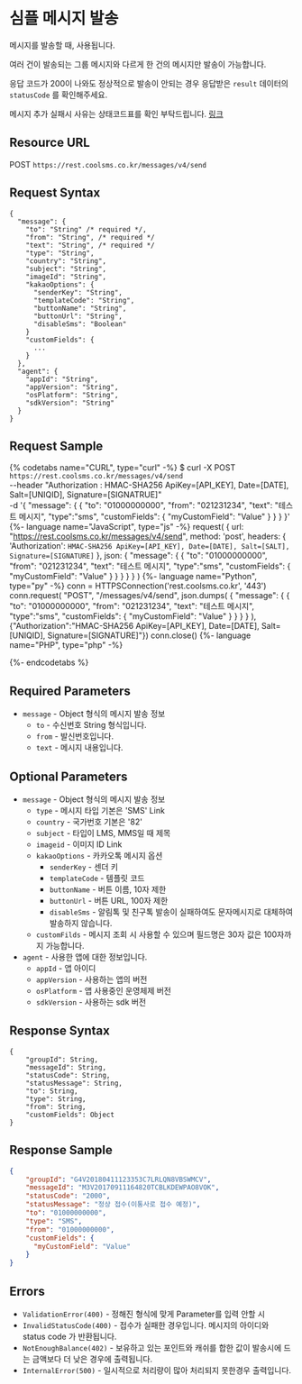 # 심플 메시지 발송
메시지를 발송할 때, 사용됩니다.

여러 건이 발송되는 그룹 메시지와 다르게 한 건의 메시지만 발송이 가능합니다.

응답 코드가 200이 나와도 정상적으로 발송이 안되는 경우 응답받은 `result` 데이터의 `statusCode` 를 확인해주세요.

메시지 추가 실패시 사유는 상태코드표를 확인 부탁드립니다. 
[링크](https://docs.coolsms.co.kr/3.%20rest/messageStatusCode.html)
## Resource URL
POST `https://rest.coolsms.co.kr/messages/v4/send`

## Request Syntax

```syntax
{
  "message": {
    "to": "String" /* required */,
    "from": "String", /* required */
    "text": "String", /* required */
    "type": "String",
    "country": "String",
    "subject": "String",
    "imageId": "String",
    "kakaoOptions": {
      "senderKey": "String",
      "templateCode": "String",
      "buttonName": "String",
      "buttonUrl": "String",
      "disableSms": "Boolean"
    }
    "customFields": {
      ...
    }
  },
  "agent": {
    "appId": "String",
    "appVersion": "String",
    "osPlatform": "String",
    "sdkVersion": "String"
  }
}
```

## Request Sample

{% codetabs name="CURL", type="curl" -%}
$ curl -X POST  `https://rest.coolsms.co.kr/messages/v4/send` \
    --header "Authorization : HMAC-SHA256 ApiKey=[API_KEY], Date=[DATE], Salt=[UNIQID], Signature=[SIGNATRUE]" \
    -d '{
      "message": {
        {
          "to": "01000000000",
          "from": "021231234",
          "text": "테스트 메시지",
          "type":"sms",
          "customFields": {
            "myCustomField": "Value"
          }
        }
      }
    }'
{%- language name="JavaScript", type="js" -%}
request(
  {
    url: "https://rest.coolsms.co.kr/messages/v4/send",
    method: 'post',
    headers: {
      'Authorization': `HMAC-SHA256 ApiKey=[API_KEY], Date=[DATE], Salt=[SALT], Signature=[SIGNATURE]`
    },
    json: {
      "message": {
        {
          "to": "01000000000",
          "from": "021231234",
          "text": "테스트 메시지",
          "type":"sms",
          "customFields": {
            "myCustomField": "Value"
          }
        }
      }
    }
  }
)
{%- language name="Python", type="py" -%}
conn = HTTPSConnection('rest.coolsms.co.kr', '443')
conn.request(
  "POST",
  "/messages/v4/send",
  json.dumps(
    {
      "message": {
        {
          "to": "01000000000",
          "from": "021231234",
          "text": "테스트 메시지",
          "type":"sms",
          "customFields": {
            "myCustomField": "Value"
          }
        }
      }
    }
  ),
  {"Authorization":"HMAC-SHA256 ApiKey=[API_KEY], Date=[DATE], Salt=[UNIQID], Signature=[SIGNATURE]"})
conn.close()
{%- language name="PHP", type="php" -%}
<?php
$ch = curl_init();
curl_setopt($ch, CURLOPT_URL,"https://rest.coolsms.co.kr/messages/v4/send");
curl_setopt($ch, CURLOPT_POST, 1);
curl_setopt($ch, CURLOPT_HTTPHEADER, array(
 'Authorization: HMAC-SHA256 ApiKey=[API_KEY], Date=[DATE], Salt=[SALT], Signature=[SIGNATURE]'
));
curl_setopt($ch, CURLOPT_POSTFIELDS, json_encode(
  '{
    "message": {
      {
        "to": "01000000000",
        "from": "021231234",
        "text": "테스트 메시지",
        "type":"sms",
        "customFields": {
          "myCustomField": "Value"
        }
      }
    }
  }'
);
curl_exec($ch);
curl_close($ch);
?>
{%- endcodetabs %}


## Required Parameters

* `message` - Object 형식의 메시지 발송 정보
  * `to` - 수신번호 String 형식입니다.
  * `from` - 발신번호입니다.
  * `text` - 메시지 내용입니다.
  
## Optional Parameters

* `message` - Object 형식의 메시지 발송 정보
  * `type` - 메시지 타입 기본은 'SMS' Link
  * `country` - 국가번호 기본은 '82'
  * `subject` - 타입이 LMS, MMS일 때 제목
  * `imageid` - 이미지 ID Link
  * `kakaoOptions` - 카카오톡 메시지 옵션
    * `senderKey` - 센더 키
    * `templateCode` - 템플릿 코드
    * `buttonName` - 버튼 이름, 10자 제한
    * `buttonUrl` - 버튼 URL, 100자 제한
    * `disableSms` - 알림톡 및 친구톡 발송이 실패하여도 문자메시지로 대체하여 발송하지 않습니다.
  * `customFilds` - 메시지 조회 시 사용할 수 있으며 필드명은 30자 값은 100자까지 가능합니다.
* `agent` - 사용한 앱에 대한 정보입니다.
  * `appId` - 앱 아이디
  * `appVersion` - 사용하는 앱의 버전
  * `osPlatform` - 앱 사용중인 운영체제 버전
  * `sdkVersion` - 사용하는 sdk 버전
  
## Response Syntax

```syntax
{
    "groupId": String,
    "messageId": String,
    "statusCode": String,
    "statusMessage": String,
    "to": String,
    "type": String,
    "from": String,
    "customFields": Object
}
```

## Response Sample

```json
{
    "groupId": "G4V20180411123353C7LRLQN8VBSWMCV",
    "messageId": "M3V20170911164820TCBLKDEWPAO8VOK",
    "statusCode": "2000",            
    "statusMessage": "정상 접수(이통사로 접수 예정)",
    "to": "01000000000",
    "type": "SMS",
    "from": "01000000000",
    "customFields": {
      "myCustomField": "Value"
    }
}
```

## Errors
* `ValidationError(400)` - 정해진 형식에 맞게 Parameter를 입력 안할 시
* `InvalidStatusCode(400)` - 접수가 실패한 경우입니다. 메시지의 아이디와 status code 가 반환됩니다.
* `NotEnoughBalance(402)` - 보유하고 있는 포인트와 캐쉬를 합한 값이 발송시에 드는 금액보다 더 낮은 경우에 출력됩니다.
* `InternalError(500)` - 일시적으로 처리량이 많아 처리되지 못한경우 출력입니다.
